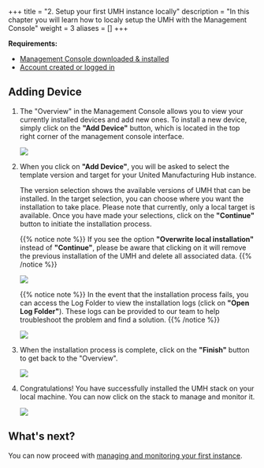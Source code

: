 +++
title = "2. Setup your first UMH instance locally"
description = "In this chapter you will learn how to localy setup the UMH with the Management Console"
weight = 3
aliases = []
+++

**Requirements:**
- [Management Console downloaded & installed](/docs/getstarted/download/)
- [Account created or logged in](/docs/getstarted/download/#creating-an-account)

## Adding Device

1. The "Overview" in the Management Console allows you to view your currently installed devices and add new ones. 
   To install a new device, simply click on the **"Add Device"** button, which is located in the top right corner of the management console interface.

    ![](/images/getstarted/localSetupOverview.png)

2. When you click on **"Add Device"**, you will be asked to select the template version and target for your United Manufacturing Hub instance.

   The version selection shows the available versions of UMH that can be installed. In the target selection,
   you can choose where you want the installation to take place. Please note that currently, only a local target is available. 
   Once you have made your selections, click on the **"Continue"** button to initiate the installation process.

   {{% notice note %}}
If you see the option **"Overwrite local installation"** instead of **"Continue"**, please be aware that clicking on it will remove the previous installation of the UMH and delete all associated data.
   {{% /notice %}}

    ![](/images/getstarted/localSetupOverwriteContinue.png)   

    {{% notice note %}}
In the event that the installation process fails, you can access the Log Folder to view the installation logs (click on **"Open Log Folder"**).
These logs can be provided to our team to help troubleshoot the problem and find a solution.
    {{% /notice %}}

    ![](/images/getstarted/localSetupInstallationFail.png)

3. When the installation process is complete, click on the **"Finish"** button to get back to the "Overview".
    
    ![](/images/getstarted/localSetupInstallationFinished.png)

4. Congratulations! You have successfully installed the UMH stack on your local machine. You can now click on the stack to manage and monitor it.
   
    ![](/images/getstarted/localSetupOverviewManage.png)

## What's next?

You can now proceed with [managing and monitoring your first instance](/docs/getstarted/manage-first-instance/).
